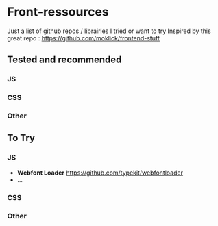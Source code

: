 # Front-ressources
Just a list of github repos / librairies I tried or want to try
Inspired by this great repo : https://github.com/moklick/frontend-stuff

## Tested and recommended
### JS
### CSS
### Other

## To Try
### JS
- **Webfont Loader** https://github.com/typekit/webfontloader
- ...

### CSS
### Other
